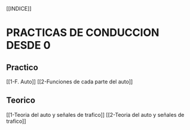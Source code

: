 [[INDICE]]
# PRACTICAS DE CONDUCCION DESDE 0
##  Practico
[[1-F. Auto]]
[[2-Funciones de cada parte del auto]]

## Teorico
[[1-Teoria del auto y señales de trafico]]
[[2-Teoria del auto y señales de trafico]]











